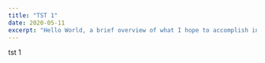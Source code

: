 ```yaml
---
title: "TST 1"
date: 2020-05-11
excerpt: "Hello World, a brief overview of what I hope to accomplish in this blog."
---
```

tst 1
